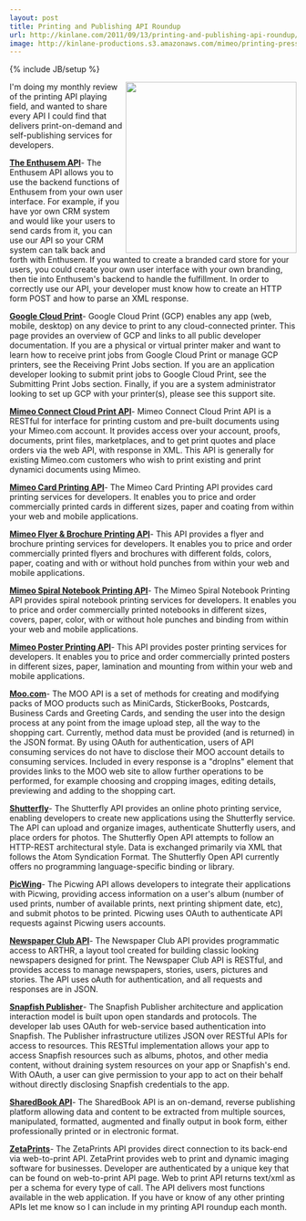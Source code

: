 ```yaml
---
layout: post
title: Printing and Publishing API Roundup
url: http://kinlane.com/2011/09/13/printing-and-publishing-api-roundup/
image: http://kinlane-productions.s3.amazonaws.com/mimeo/printing-press.jpg
---
```

{% include JB/setup %}
<p>
     <img src="http://kinlane-productions.s3.amazonaws.com/mimeo/printing-press.jpg"  width="300" align="right" />I'm doing my monthly review of the printing API playing field, and wanted to share every API I could find that delivers print-on-demand and self-publishing services for developers.
</p>
<p>
     <strong><a title="The Enthusem API" href="http://enthusem.com/developer">The Enthusem API</a></strong>- The Enthusem API allows you to use the backend functions of Enthusem from your own user interface. For example, if you have yor own CRM system and would like your users to send cards from it, you can use our API so your CRM system can talk back and forth with Enthusem. If you wanted to create a branded card store for your users, you could create your own user interface with your own branding, then tie into Enthusem's backend to handle the fulfillment. In order to correctly use our API, your developer must know how to create an HTTP form POST and how to parse an XML response.
</p>
<p>
     <strong><a title="Google Cloud Print" href="http://code.google.com/apis/cloudprint/docs/overview.html">Google Cloud Print</a></strong>- Google Cloud Print (GCP) enables any app (web, mobile, desktop) on any device to print to any cloud-connected printer. This page provides an overview of GCP and links to all public developer documentation. If you are a physical or virtual printer maker and want to learn how to receive print jobs from Google Cloud Print or manage GCP printers, see the Receiving Print Jobs section. If you are an application developer looking to submit print jobs to Google Cloud Print, see the Submitting Print Jobs section. Finally, if you are a system administrator looking to set up GCP with your printer(s), please see this support site.
</p>
<p>
     <strong><a title="Mimeo Connect Cloud Print API" href="http://developer.mimeo.com/">Mimeo Connect Cloud Print API</a></strong>- Mimeo Connect Cloud Print API is a RESTful for interface for printing custom and pre-built documents using your Mimeo.com account. It provides access over your account, proofs, documents, print files, marketplaces, and to get print quotes and place orders via the web API, with response in XML. This API is generally for existing Mimeo.com customers who wish to print existing and print dynamici documents using Mimeo.
</p>
<p>
     <strong><a title="Mime Card Printing API" href="http://mimeoconnect.3scale.net/wiki/card-printing-api">Mimeo Card Printing API</a></strong>- The Mimeo Card Printing API provides card printing services for developers. It enables you to price and order commercially printed cards in different sizes, paper and coating from within your web and mobile applications.
</p>
<p>
     <strong><a title="Mimeo Flyer &amp; Brochure Printing API" href="http://mimeoconnect.3scale.net/wiki/flyer-brochure-printing-api">Mimeo Flyer &amp; Brochure Printing API</a></strong>- This API provides a flyer and brochure printing services for developers. It enables you to price and order commercially printed flyers and brochures with different folds, colors, paper, coating and with or without hold punches from within your web and mobile applications.
</p>
<p>
     <strong><a title="Mimeo Spiral Notebook Printing API" href="http://mimeoconnect.3scale.net/wiki/spiral-notebook-printing-api">Mimeo Spiral Notebook Printing API</a></strong>- The Mimeo Spiral Notebook Printing API provides spiral notebook printing services for developers. It enables you to price and order commercially printed notebooks in different sizes, covers, paper, color, with or without hole punches and binding from within your web and mobile applications.
</p>
<p>
     <strong><a title="Mimeo Poster Printing API" href="http://mimeoconnect.3scale.net/wiki/poster-printing-api">Mimeo Poster Printing API</a></strong>- This API provides poster printing services for developers. It enables you to price and order commercially printed posters in different sizes, paper, lamination and mounting from within your web and mobile applications.
</p>
<p>
     <strong><a title="Moo.com" href="http://us.moo.com/api/">Moo.com</a></strong>- The MOO API is a set of methods for creating and modifying packs of MOO products such as MiniCards, StickerBooks, Postcards, Business Cards and Greeting Cards, and sending the user into the design process at any point from the image upload step, all the way to the shopping cart. Currently, method data must be provided (and is returned) in the JSON format. By using OAuth for authentication, users of API consuming services do not have to disclose their MOO account details to consuming services. Included in every response is a "dropIns" element that provides links to the MOO web site to allow further operations to be performed, for example choosing and cropping images, editing details, previewing and adding to the shopping cart.
</p>
<p>
     <strong><a title="Shutterfly" href="http://www.shutterfly.com/documentation/start.sfly">Shutterfly</a></strong>- The Shutterfly API provides an online photo printing service, enabling developers to create new applications using the Shutterfly service. The API can upload and organize images, authenticate Shutterfly users, and place orders for photos. The Shutterfly Open API attempts to follow an HTTP-REST architectural style. Data is exchanged primarily via XML that follows the Atom Syndication Format. The Shutterfly Open API currently offers no programming language-specific binding or library.
</p>
<p>
     <strong><a title="PicWing" href="http://www.picwing.com/apidocs">PicWing</a></strong>- The Picwing API allows developers to integrate their applications with Picwing, providing access information on a user's album (number of used prints, number of available prints, next printing shipment date, etc), and submit photos to be printed. Picwing uses OAuth to authenticate API requests against Picwing users accounts.
</p>
<p>
     <strong><a title="Newspaper Club API" href="http://developer.newspaperclub.com/api/v1/">Newspaper Club API</a></strong>- The Newspaper Club API provides programmatic access to ARTHR, a layout tool created for building classic looking newspapers designed for print. The Newspaper Club API is RESTful, and provides access to manage newspapers, stories, users, pictures and stories. The API uses oAuth for authentication, and all requests and responses are in JSON.
</p>
<p>
     <strong><a title="Snapfish Publisher" href="http://publisher.snapfish.com/snapfish/fe/p/openplatform/b2bportal/docs/Developers">Snapfish Publisher</a></strong>- The Snapfish Publisher architecture and application interaction model is built upon open standards and protocols. The developer lab uses OAuth for web-service based authentication into Snapfish. The Publisher infrastructure utilizes JSON over RESTful APIs for access to resources. This RESTful implementation allows your app to access Snapfish resources such as albums, photos, and other media content, without draining system resources on your app or Snapfish's end. With OAuth, a user can give permission to your app to act on their behalf without directly disclosing Snapfish credentials to the app.
</p>
<p>
     <strong><a title="ShareBook API" href="http://www.sharedbook.com/dev/index.html">SharedBook API</a></strong>- The SharedBook API is an on-demand, reverse publishing platform allowing data and content to be extracted from multiple sources, manipulated, formatted, augmented and finally output in book form, either professionally printed or in electronic format.
</p>
<p>
     <strong><a title="ZetaPrints" href="http://www.zetaprints.com/help/about-web-to-print-api/">ZetaPrints</a></strong>- The ZetaPrints API provides direct connection to its back-end via web-to-print API. ZetaPrint provides web to print and dynamic imaging software for businesses. Developer are authenticated by a unique key that can be found on web-to-print API page. Web to print API returns text/xml as per a schema for every type of call. The API delivers most functions available in the web application. If you have or know of any other printing APIs let me know so I can include in my printing API roundup each month.
</p>